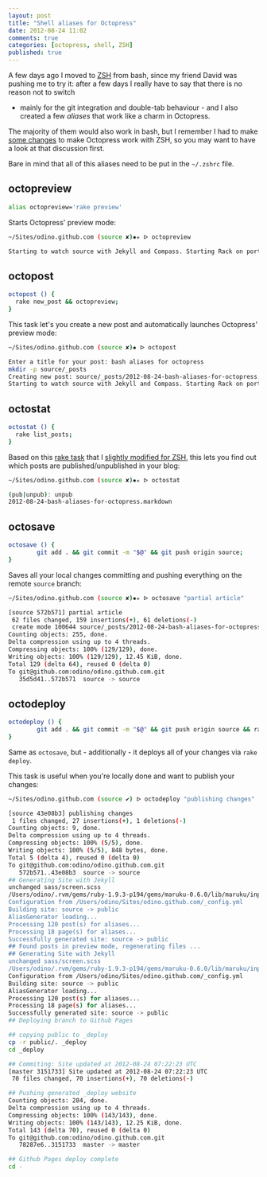 ```yaml
---
layout: post
title: "Shell aliases for Octopress"
date: 2012-08-24 11:02
comments: true
categories: [octopress, shell, ZSH]
published: true
---
```


A few days ago I moved to [ZSH](http://en.wikipedia.org/wiki/Z_shell) 
from bash, since my friend David was pushing me to try it:
after a few days I really have to say
that there is no reason not to switch
- mainly for the git integration and
double-tab behaviour - and I also
created a few *aliases* that work like
a charm in Octopress.

<!-- more -->

The majority of them would also work in
bash, but I remember I had to make
[some changes](https://github.com/imathis/octopress/issues/117)
to make Octopress work with ZSH, so
you may want to have a look at that discussion first.

Bare in mind that all of this aliases need to be put in
the `~/.zshrc` file.

## octopreview

``` bash
alias octopreview='rake preview'
```

Starts Octopress' preview mode:

``` bash
~/Sites/odino.github.com (source ✘)✹✭ ᐅ octopreview

Starting to watch source with Jekyll and Compass. Starting Rack on port 4000
```

## octopost

``` bash
octopost () {
  rake new_post && octopreview;
}
```

This task let's you create a new post and
automatically launches Octopress' preview mode:

``` bash
~/Sites/odino.github.com (source ✘)✹ ᐅ octopost

Enter a title for your post: bash aliases for octopress
mkdir -p source/_posts
Creating new post: source/_posts/2012-08-24-bash-aliases-for-octopress.markdown
Starting to watch source with Jekyll and Compass. Starting Rack on port 4000
```

## octostat

``` bash
octostat () {
  rake list_posts;
}
```

Based on this [rake task](http://tonytonyjan.github.com/2012/05/02/list-all-posts-rake-task-for-octopress/)
that I [slightly modified for ZSH](https://github.com/odino/odino.github.com/blob/source/Rakefile#L388),
this lets you find out which posts are published/unpublished
in your blog:

``` bash
~/Sites/odino.github.com (source ✘)✹✭ ᐅ octostat

(pub|unpub): unpub
2012-08-24-bash-aliases-for-octopress.markdown
```

## octosave

``` bash
octosave () {
        git add . && git commit -m "$@" && git push origin source;
}
```

Saves all your local changes committing
and pushing everything on the remote `source`
branch:

``` bash
~/Sites/odino.github.com (source ✘)✹✭ ᐅ octosave "partial article"

[source 572b571] partial article
 62 files changed, 159 insertions(+), 61 deletions(-)
 create mode 100644 source/_posts/2012-08-24-bash-aliases-for-octopress.markdown
Counting objects: 255, done.
Delta compression using up to 4 threads.
Compressing objects: 100% (129/129), done.
Writing objects: 100% (129/129), 12.45 KiB, done.
Total 129 (delta 64), reused 0 (delta 0)
To git@github.com:odino/odino.github.com.git
   35d5d41..572b571  source -> source
```

## octodeploy

``` bash
octodeploy () {
        git add . && git commit -m "$@" && git push origin source && rake generate && rake deploy
}
```

Same as `octosave`, but - additionally - it deploys
all of your changes via `rake deploy`.

This task is useful when you're locally done and
want to publish your changes:

``` bash
~/Sites/odino.github.com (source ✔) ᐅ octodeploy "publishing changes"

[source 43e08b3] publishing changes
 1 files changed, 27 insertions(+), 1 deletions(-)
Counting objects: 9, done.
Delta compression using up to 4 threads.
Compressing objects: 100% (5/5), done.
Writing objects: 100% (5/5), 848 bytes, done.
Total 5 (delta 4), reused 0 (delta 0)
To git@github.com:odino/odino.github.com.git
   572b571..43e08b3  source -> source
## Generating Site with Jekyll
unchanged sass/screen.scss
/Users/odino/.rvm/gems/ruby-1.9.3-p194/gems/maruku-0.6.0/lib/maruku/input/parse_doc.rb:22:in `<top (required)>': iconv will be deprecated in the future, use String#encode instead.
Configuration from /Users/odino/Sites/odino.github.com/_config.yml
Building site: source -> public
AliasGenerator loading...
Processing 120 post(s) for aliases...
Processing 18 page(s) for aliases...
Successfully generated site: source -> public
## Found posts in preview mode, regenerating files ...
## Generating Site with Jekyll
unchanged sass/screen.scss
/Users/odino/.rvm/gems/ruby-1.9.3-p194/gems/maruku-0.6.0/lib/maruku/input/parse_doc.rb:22:in `<top (required)>': iconv will be deprecated in the future, use String#encode instead.
Configuration from /Users/odino/Sites/odino.github.com/_config.yml
Building site: source -> public
AliasGenerator loading...
Processing 120 post(s) for aliases...
Processing 18 page(s) for aliases...
Successfully generated site: source -> public
## Deploying branch to Github Pages 

## copying public to _deploy
cp -r public/. _deploy
cd _deploy

## Commiting: Site updated at 2012-08-24 07:22:23 UTC
[master 3151733] Site updated at 2012-08-24 07:22:23 UTC
 70 files changed, 70 insertions(+), 70 deletions(-)

## Pushing generated _deploy website
Counting objects: 284, done.
Delta compression using up to 4 threads.
Compressing objects: 100% (143/143), done.
Writing objects: 100% (143/143), 12.25 KiB, done.
Total 143 (delta 70), reused 0 (delta 0)
To git@github.com:odino/odino.github.com.git
   78287e6..3151733  master -> master

## Github Pages deploy complete
cd -
```